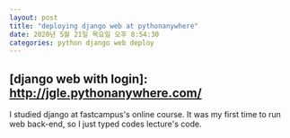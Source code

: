 ```yaml
---
layout: post
title: "deploying django web at pythonanywhere"
date: 2020년 5월 21일 목요일 오후 8:54:30
categories: python django web deploy
---
```

## [django web with login]: http://jgle.pythonanywhere.com/

I studied django at fastcampus's online course.
It was my first time to run web back-end, so I just typed codes lecture's code.
